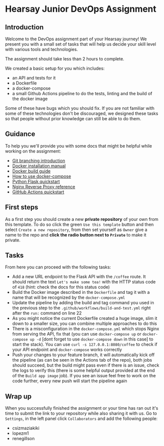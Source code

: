 # Hearsay Junior DevOps Assignment

## Introduction

Welcome to the DevOps assignment part of your Hearsay journey! We present you
with a small set of tasks that will help us decide your skill level with various
tools and technologies.

The assignment should take less than 2 hours to complete.

We created a basic setup for you which includes:

* an API and tests for it
* a Dockerfile
* a docker-compose
* a small Github Actions pipeline to do the tests, linting and the build of the
  docker image

Some of these have bugs which you should fix. If you are not familiar with some
of these technologies don't be discouraged, we designed these tasks so that
people without prior knowledge can still be able to do them.  

## Guidance

To help you we'll provide you with some docs that might be helpful while working
on the assignment:

* [Git branching introduction](https://docs.github.com/en/pull-requests/collaborating-with-pull-requests/proposing-changes-to-your-work-with-pull-requests/about-branches)
* [Docker installation manual](https://docs.docker.com/engine/install/)
* [Docker build guide](https://docs.docker.com/build/guide/)
* [How to use docker-compose](https://docs.docker.com/get-started/08_using_compose/#run-the-application-stack)
* [Python Flask quickstart](https://flask.palletsprojects.com/en/3.0.x/quickstart/)
* [Nginx Reverse Proxy reference](https://docs.nginx.com/nginx/admin-guide/web-server/reverse-proxy/)
* [GitHub Actions quickstart](https://docs.github.com/en/actions/quickstart)

## First steps

As a first step you should create a new **private repository** of your own from
this template. To do so click the green `Use this template` button and then
select `Create a new repository`, from then set yourself as `Owner` give a name
to the repo and **click the radio button next to `Private`** to make it private.

## Tasks

From here you can proceed with the following tasks:

* Add a new URL endpoint to the Flask API with the `/coffee` route. It should
  return the text `Let's make some tea!` with the HTTP status code of `418`
  (hint: check the docs for this status code)
* Build the Docker image described in the `Dockerfile` and tag it with a name
  that will be recognized by the `docker-compose.yml`
* Update the pipeline by adding the build and tag command you used in the
  previous step to the `.github/workflows/build-and-test.yml` right after the
  `run:` command on line 22
* As you might notice the current Dockerfile created a huge image, slim it down
  to a smaller size, you can combine multiple approaches to do this
* There is a misconfiguration in the `docker-compose.yml` which stops Nginx from
  serving the API, fix that (you can use `docker-compose up` or
  `docker-compose up -d`
  [dont forget to use `docker-compose down` in this case] to start the stack).
  You can use `curl -s 127.0.0.1:8080/coffee` to check if your API endpoint and
  `docker-compose` works correctly 
* Push your changes to your feature branch, it will automatically kick off the
  pipeline (as can be seen in the Actions tab of the repo), both jobs should
  succeed, but the build might pass even if there is an issue, check the logs to
  verify this (there is some helpful output provided at the end of the
  `Build app image` job). If you see an issue feel free to work on the code
  further, every new push will start the pipeline again

## Wrap up

When you successfully finished the assignment or your time has ran out it's time
to submit the link to your repository while also sharing it with us. Go to
`Settings`, in the left panel click `Collaborators` and add the following
people:

* csizmaziakiki
* lopezm1
* renegillson
